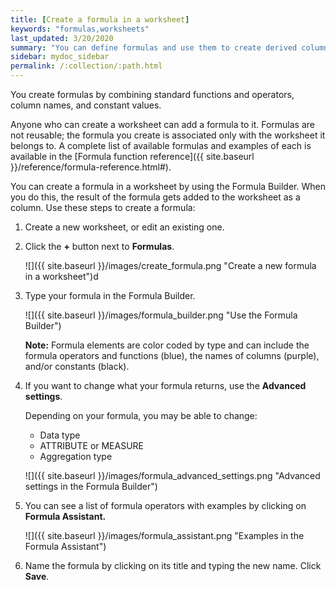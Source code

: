 ```yaml
---
title: [Create a formula in a worksheet]
keywords: "formulas,worksheets"
last_updated: 3/20/2020
summary: "You can define formulas and use them to create derived columns in worksheets. "
sidebar: mydoc_sidebar
permalink: /:collection/:path.html
---
```

You create formulas by combining standard functions and operators, column names, and constant values.

Anyone who can create a worksheet can add a formula to it. Formulas are not reusable; the formula you create is associated only with the worksheet it belongs to. A complete list of available formulas and examples of each is available in the [Formula function reference]({{ site.baseurl }}/reference/formula-reference.html#).

You can create a formula in a worksheet by using the Formula Builder. When you do this, the result of the formula gets added to the worksheet as a column. Use these steps to create a formula:

1. Create a new worksheet, or edit an existing one.
2. Click the **+** button next to **Formulas**.

     ![]({{ site.baseurl }}/images/create_formula.png "Create a new formula in a worksheet")d

3. Type your formula in the Formula Builder.

     ![]({{ site.baseurl }}/images/formula_builder.png "Use the Formula Builder")

    **Note:** Formula elements are color coded by type and can include the formula operators and functions (blue), the names of columns (purple), and/or constants (black).

4. If you want to change what your formula returns, use the **Advanced settings**.

   Depending on your formula, you may be able to change:

    -   Data type
    -   ATTRIBUTE or MEASURE
    -   Aggregation type

    ![]({{ site.baseurl }}/images/formula_advanced_settings.png "Advanced settings in the Formula Builder")

5.  You can see a list of formula operators with examples by clicking on **Formula Assistant.**

    ![]({{ site.baseurl }}/images/formula_assistant.png "Examples in the Formula Assistant")

6. Name the formula by clicking on its title and typing the new name. Click **Save**.
